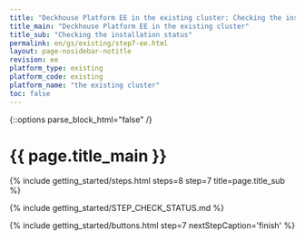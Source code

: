 ```yaml
---
title: "Deckhouse Platform EE in the existing cluster: Checking the installation status"
title_main: "Deckhouse Platform EE in the existing cluster"
title_sub: "Checking the installation status"
permalink: en/gs/existing/step7-ee.html
layout: page-nosidebar-notitle
revision: ee
platform_type: existing
platform_code: existing
platform_name: "the existing cluster"
toc: false
---
```


<link rel="stylesheet" type="text/css" href='{{ assets["getting-started.css"].digest_path }}' />

{::options parse_block_html="false" /}

<h1 class="docs__title">{{ page.title_main }}</h1>
{% include getting_started/steps.html steps=8 step=7 title=page.title_sub %}

{% include getting_started/STEP_CHECK_STATUS.md %}

{% include getting_started/buttons.html step=7 nextStepCaption='finish' %}
